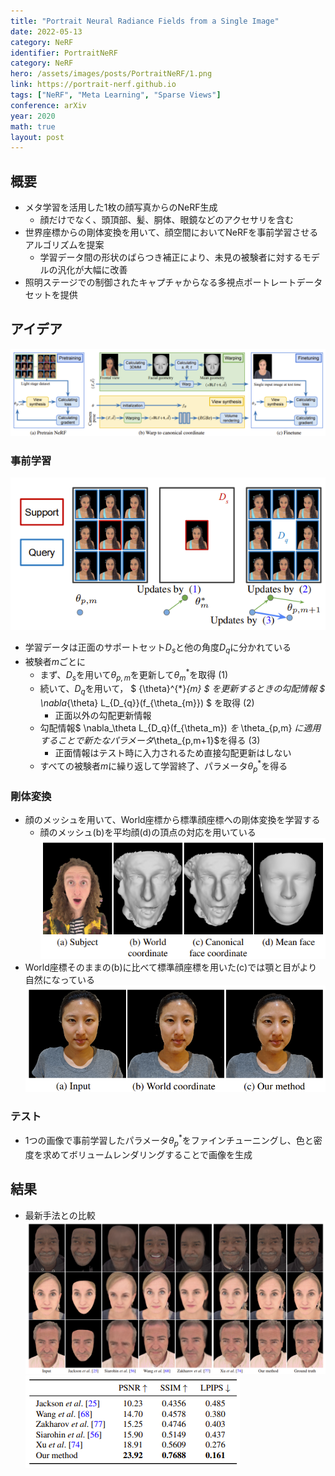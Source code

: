 ```yaml
---
title: "Portrait Neural Radiance Fields from a Single Image"
date: 2022-05-13
category: NeRF
identifier: PortraitNeRF
category: NeRF
hero: /assets/images/posts/PortraitNeRF/1.png
link: https://portrait-nerf.github.io
tags: ["NeRF", "Meta Learning", "Sparse Views"]
conference: arXiv
year: 2020
math: true
layout: post
---
```


## 概要

- メタ学習を活用した1枚の顔写真からのNeRF生成
    - 顔だけでなく、頭頂部、髪、胴体、眼鏡などのアクセサリを含む
- 世界座標からの剛体変換を用いて、顔空間においてNeRFを事前学習させるアルゴリズムを提案
    - 学習データ間の形状のばらつき補正により、未見の被験者に対するモデルの汎化が大幅に改善
- 照明ステージでの制御されたキャプチャからなる多視点ポートレートデータセットを提供
<!--more-->

## アイデア
![](/assets/images/posts/PortraitNeRF/2.png)

### 事前学習
![](/assets/images/posts/PortraitNeRF/3.png)
- 学習データは正面のサポートセット$D_s$と他の角度$D_q$に分かれている
- 被験者$m$ごとに
    - まず、$D_s$を用いて$\theta_{p,m}$を更新して$\theta^*_m$を取得 (1)
    - 続いて、$D_q$を用いて， $ {\theta}^{*}_{m} $ を更新するときの勾配情報 $ \nabla_{\theta} L_{D_{q}}(f_{\theta_{m}}) $ を取得 (2)
        - 正面以外の勾配更新情報
    - 勾配情報$ \nabla_\theta L_{D_q}(f_{\theta_m}) $を$ \theta_{p,m} $に適用することで新たなパラメータ$\theta_{p,m+1}$を得る (3)
        - 正面情報はテスト時に入力されるため直接勾配更新はしない
    - すべての被験者$m$に繰り返して学習終了、パラメータ$\theta^*_p$を得る

### 剛体変換
- 顔のメッシュを用いて、World座標から標準顔座標への剛体変換を学習する
    - 顔のメッシュ(b)を平均顔(d)の頂点の対応を用いている  
    ![](/assets/images/posts/PortraitNeRF/4.png)
- World座標そのままの(b)に比べて標準顔座標を用いた(c)では顎と目がより自然になっている  
![](/assets/images/posts/PortraitNeRF/5.png)

### テスト
- 1つの画像で事前学習したパラメータ$\theta^*_p$をファインチューニングし、色と密度を求めてボリュームレンダリングすることで画像を生成

## 結果

- 最新手法との比較  
![](/assets/images/posts/PortraitNeRF/6.png)  
![](/assets/images/posts/PortraitNeRF/7.png)
